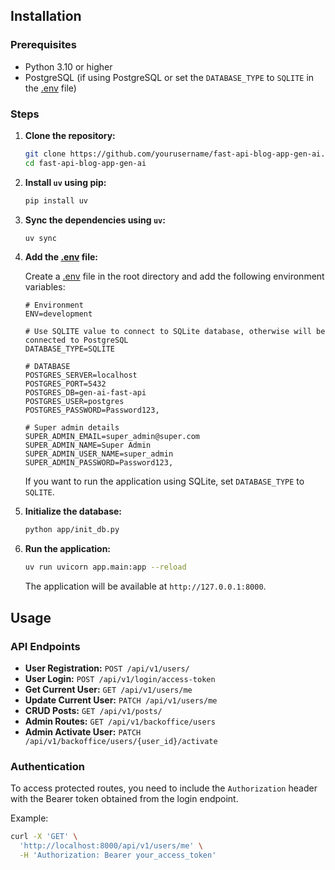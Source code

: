 ## Installation

### Prerequisites

- Python 3.10 or higher
- PostgreSQL (if using PostgreSQL or set the `DATABASE_TYPE` to `SQLITE` in the [.env](http://_vscodecontentref_/4) file)

### Steps

1. **Clone the repository:**

   ```sh
   git clone https://github.com/yourusername/fast-api-blog-app-gen-ai.git
   cd fast-api-blog-app-gen-ai
   ```

2. **Install `uv` using pip:**

   ```sh
   pip install uv
   ```

3. **Sync the dependencies using `uv`:**

   ```sh
   uv sync
   ```

4. **Add the [.env](http://_vscodecontentref_/4) file:**

   Create a [.env](http://_vscodecontentref_/5) file in the root directory and add the following environment variables:

   ```env
   # Environment
   ENV=development

   # Use SQLITE value to connect to SQLite database, otherwise will be connected to PostgreSQL
   DATABASE_TYPE=SQLITE

   # DATABASE
   POSTGRES_SERVER=localhost
   POSTGRES_PORT=5432
   POSTGRES_DB=gen-ai-fast-api
   POSTGRES_USER=postgres
   POSTGRES_PASSWORD=Password123,

   # Super admin details
   SUPER_ADMIN_EMAIL=super_admin@super.com
   SUPER_ADMIN_NAME=Super Admin
   SUPER_ADMIN_USER_NAME=super_admin
   SUPER_ADMIN_PASSWORD=Password123,
   ```

   If you want to run the application using SQLite, set `DATABASE_TYPE` to `SQLITE`.

5. **Initialize the database:**

   ```sh
   python app/init_db.py
   ```

6. **Run the application:**

   ```sh
   uv run uvicorn app.main:app --reload
   ```

   The application will be available at `http://127.0.0.1:8000`.

## Usage

### API Endpoints

- **User Registration:** `POST /api/v1/users/`
- **User Login:** `POST /api/v1/login/access-token`
- **Get Current User:** `GET /api/v1/users/me`
- **Update Current User:** `PATCH /api/v1/users/me`
- **CRUD Posts:** `GET /api/v1/posts/`
- **Admin Routes:** `GET /api/v1/backoffice/users`
- **Admin Activate User:** `PATCH /api/v1/backoffice/users/{user_id}/activate`

### Authentication

To access protected routes, you need to include the `Authorization` header with the Bearer token obtained from the login endpoint.

Example:

```sh
curl -X 'GET' \
  'http://localhost:8000/api/v1/users/me' \
  -H 'Authorization: Bearer your_access_token'
```

